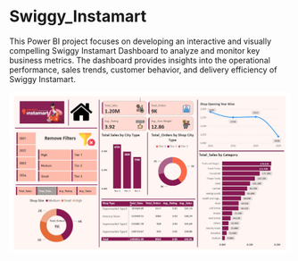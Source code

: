 # Swiggy_Instamart
This Power BI project focuses on developing an interactive and visually compelling Swiggy Instamart Dashboard to analyze and monitor key business metrics. The dashboard provides insights into the operational performance, sales trends, customer behavior, and delivery efficiency of Swiggy Instamart.

<img src="https://github.com/Sourabh3024/Swiggy_Instamart/blob/8a44472bafa8ec720a0b72aa025b11f15ce8e0c5/Swiggy_Instamart%20Dashboard.jpg.jpg" alt="Image Description" width="600">

